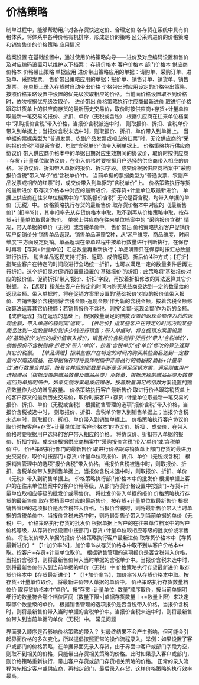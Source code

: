 # 价格策略

制单过程中，能够帮助用户对各存货快速定价、合理定价
各存货在系统中具有价格体系，将体系中各种价格有机排序，形成定价的策略
区分采购进价的价格策略和销售售价的价格策略
应用情况

档案设置
在基础设置中，通过使用价格策略向导——进价及对应编码设置和售价及对应编码设置可以维护以下档案：
存货价格本
客户价格本
部门价格本
供应商价格本
价格带出策略
单据应用
进价带出策略应用的单据：请购单、采购订单、进货单、采购发票。
售价带出策略应用的单据：报价单、销售订单、销货单、销售发票。
在单据上录入存货时自动带出价格
价格带出时应用设定的价格带出策略。按照价格策略设置中设置的优先级次取相应的价格。当前面价格设置取不到价格时，依次根据优先级次取价。
进价带出
价格策略执行供应商最新进价
取进行价格跟踪进货单上的供应商存货的最新历史交易价，取价时按供应商+存货+计量单位取最新一笔交易的报价、折扣、单价（无税或含税）
根据供应商在往来单位档案中“采购报价含税”带入价格，当报价含税被选中时， 则取报价、折扣、含税单价带入到单据上；当报价含税未选中时，则取报价、折扣、单价带入到单据上。
当单据的票据类型为“普通发票、农副产品发票或相应的红票”时，无论供应商的“采购报价含税”项是否含税，均取“含税单价”值带入到单据上。
价格策略执行供应商协议价
带入供应商价格本中的单据日期对应生效期间的协议价，取价时按供应商+存货+计量单位取协议价，在带入价格时要根据用户选择的供应商带入相应的价格。
将协议价、折扣带入单据的报价、折扣字段。成交价根据供应商档案中“采购报价含税”带入‘单价’或‘含税单价’中。
当前单据的票据类型为“普通发票、农副产品发票或相应的红票”时，成交价带入到单据的“含税单价”上。
价格策略执行存货的最新进价
取存货价格本中对应的最新进价，按存货+计量单位取最新进价。
单据上供应商在往来单位档案中的 “采购报价含税” 无论是否含税，均带入单据的单价（无税）中。
 价格策略执行存货的最新售价
取存货价格本中对应的（[最新售价]* [扣率%]），其中扣率先从存货价格本中取，取不到再从价格策略中取，按存货+计量单位取最新售价。
单据上供应商在往来单位档案中的 “采购报价含税” 情况，带入单据的单价（无税）或含税单价中。
售价带出
价格策略执行客户促销价
客户促销价分‘销售单品返现、销售单品满赠’2种，从‘客户维度、商品维度、时间维度’三方面设定促销。单品返现在录单过程中按单行数量进行判断执行，在保存时再着【存货+计量单位】汇总数量再重新执行；单品满赠只在保存时按汇总数量进行执行。
销售单品返现支持‘打折、返现、成倍返现、折后价’4种方式；【打折】指某些客户在特定的时间段进行全场统一折扣，也可以满足一定的数量条件后再进行折扣，这个折扣是对促销设置里设置的‘基础报价’的折扣；此策略将‘基础报价对应的报价值、促销折扣’带入‘报价、折扣’字段，再按着折扣修改的算法返算其它价税额。
2、【返现】指某些客户在特定的时间内购买某些商品达到一定的数量给的返现金额。带入单据时，将在促销方案里设置的‘基础报价’对应的报价值带入报价、若销售报价含税则将‘含税金额-返现金额’作为新的含税金额，按着含税金额修改算法返算其它价税额；若销售报价不含税，则按‘金额-返现金额’作为新的金额。
【成倍返现】指在返现的基础上，根据数量满足的倍数*设置的返现金额作为总的返现金额，带入单据的规则同‘返现’。
【折后价】指某些客户在特定的时间内购某些商品达到一定数量降价到多少钱进行销售；带入单据时，将在促销方案里设置的‘基础报价’对应的报价值带入报价，销售报价含税则将‘折后价’带入‘含税单价’，销售报价不含税则将‘折后价’带入‘单价’，按着‘含税单价’或‘单价’修改的算法返算其它价税额。
【单品满赠】指某些客户在特定的时间内购买某些商品达到一定数量可以赠送赠品，在单据保存时将表体明细中非赠品行的商品按‘商品+计量单位’进行数量合并后，按着合并后的部数量判断是否满足促销方案，满足则由用户选择赠品（根据设置的赠品数量及赠品品类）及数量，根据选择的赠品品类及数量返回到单据明细中。如果促销方案是成倍赠送，按着数量满足的倍数*方案设置的赠品数量作为总的赠品数量。
价格策略执行客户最新售价
取进行价格跟踪销货单上的客户存货的最新历史交易价，取价时按客户+存货+计量单位取最新一笔交易的报价、折扣、单价（无税或含税）
根据销售管理的选项“报价含税”带入价格，当报价含税被选中时， 则取报价、折扣、含税单价带入到销售单据上；当报价含税未选中时，则取报价、折扣、单价带入到销售单据上。
价格策略执行客户协议价
取价时按客户+存货+计量单位取‘客户价格本’的协议价、折扣 、成交价，在带入价格时要根据用户选择的客户带入相应的价格。
将协议价、折扣带入单据的报价、折扣字段。成交价根据供应商档案中“采购报价含税”带入‘单价’或‘含税单价’中。
价格策略执行部门的最新售价
取进行价格跟踪销货单上部门存货的最进历史交易价，取价时按部门+存货+计量单位取报价、折扣、单价（无税或含税）
根据销售管理中的选项“报价含税”带入价格，当报价含税被选中时，则取报价、折扣、含税单价带入到销售单据上，当报价含税未选中时，则取报价、折扣、单价（无税）带入到销售单据上。
价格策略执行部门价格本中的批发价
根据单据上客户的在往来单位档案中的客户价格等级，从部门存货价格设置中按部门+存货+计量单位取相应等级的批发价或零售价。
将批发价带入单据的报价
价格策略执行存货的最新售价
取存货档案中对应的最新售价，按存货+计量单位取最新售价
根据销售管理的选项报价是否含税带入价格，当报价含税时，则将最新售价带入当时单据的含税单价中。当报价含税未选中时，则将最新售价带入到当前单据的单价（无税）中。
价格策略执行存货的批发价
根据单据上客户的在往来单位档案中的客户价格等级，从存货价格设置中按部门+存货+计量单位取相应等级的批发价或零售价。
将批发价带入单据的报价
价格策略执行客户最新进价
取存货价格本中【存货最新进价】* 【1+加价率%】，加价率%从存货价格本中取不到从客户价格本中取。按客户+存货+计量单位取价。
根据销售管理的选项报价是否含税带入价格，当报价含税时，则将最新售价带入当时单据的含税单价中。当报价含税未选中时，则将最新售价带入到当前单据的单价（无税）中
价格策略执行存货最新进价
取存货价格本中【存货最新进价】* 【1+加价率%】，加价率%从存货价格本中取。按存货+计量单位取价。
将最新进价带入单据的单价中。
价格策略执行存货数量档位价
取存货价格本中‘单价’。按“存货+计量单位+数量”顺序取价，按当前单据明细行的数量符合哪个档位区间（数量下限<|单据存货数量｜<=数量上限）来决定取哪个数量级的单价。
根据销售管理的选项报价是否含税带入价格，当报价含税时，则将最新售价带入当时单据的含税单价中。当报价含税未选中时，则将最新售价带入到当前单据的单价（无税）中。
常见问题

界面录入顺序是否影响价格策略的带入？
对最终结果不会产生影响，但可能会引起界面价格的多次变化，所以提倡按照正常的操作流程录入。举例：如果设置了客户或部门的价格策略，在单据界面先录入存货，由于界面中客户或部门字段为空，则取不到相关的价格，只能带出存货相关策略的价格。此时如果录入客户或部门，则价格策略重新执行，带出客户存货或部门存货相关策略的价格。
正常的录入流程为先指定客户或供应商，再指定部门，最后录入存货，这样价格策略的执行效率最高。
